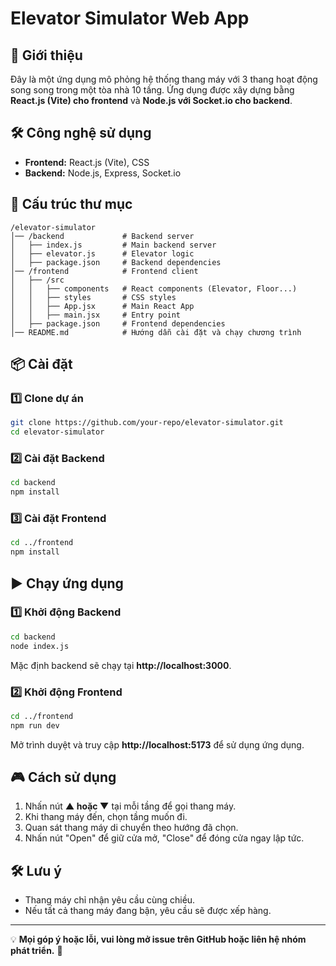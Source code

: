 # Elevator Simulator Web App

## 🚀 Giới thiệu
Đây là một ứng dụng mô phỏng hệ thống thang máy với 3 thang hoạt động song song trong một tòa nhà 10 tầng. Ứng dụng được xây dựng bằng **React.js (Vite) cho frontend** và **Node.js với Socket.io cho backend**.

## 🛠 Công nghệ sử dụng
- **Frontend:** React.js (Vite), CSS
- **Backend:** Node.js, Express, Socket.io

## 📂 Cấu trúc thư mục
```
/elevator-simulator
│── /backend             # Backend server
│   ├── index.js         # Main backend server
│   ├── elevator.js      # Elevator logic
│   ├── package.json     # Backend dependencies
│── /frontend            # Frontend client
│   ├── /src
│   │   ├── components   # React components (Elevator, Floor...)
│   │   ├── styles       # CSS styles
│   │   ├── App.jsx      # Main React App
│   │   ├── main.jsx     # Entry point
│   ├── package.json     # Frontend dependencies
│── README.md            # Hướng dẫn cài đặt và chạy chương trình
```

## 📦 Cài đặt
### 1️⃣ Clone dự án
```sh
git clone https://github.com/your-repo/elevator-simulator.git
cd elevator-simulator
```
### 2️⃣ Cài đặt Backend
```sh
cd backend
npm install
```
### 3️⃣ Cài đặt Frontend
```sh
cd ../frontend
npm install
```

## ▶️ Chạy ứng dụng
### 1️⃣ Khởi động Backend
```sh
cd backend
node index.js
```
Mặc định backend sẽ chạy tại **http://localhost:3000**.

### 2️⃣ Khởi động Frontend
```sh
cd ../frontend
npm run dev
```
Mở trình duyệt và truy cập **http://localhost:5173** để sử dụng ứng dụng.

## 🎮 Cách sử dụng
1. Nhấn nút **▲ hoặc ▼** tại mỗi tầng để gọi thang máy.
2. Khi thang máy đến, chọn tầng muốn đi.
3. Quan sát thang máy di chuyển theo hướng đã chọn.
4. Nhấn nút "Open" để giữ cửa mở, "Close" để đóng cửa ngay lập tức.

## 🛠 Lưu ý
- Thang máy chỉ nhận yêu cầu cùng chiều.
- Nếu tất cả thang máy đang bận, yêu cầu sẽ được xếp hàng.

---
💡 **Mọi góp ý hoặc lỗi, vui lòng mở issue trên GitHub hoặc liên hệ nhóm phát triển.** 🚀

